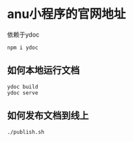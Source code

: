 # anu小程序的官网地址

依赖于ydoc
```
npm i ydoc
```

## 如何本地运行文档

```
ydoc build
ydoc serve
```

## 如何发布文档到线上

 
```
./publish.sh
```
